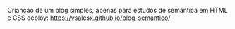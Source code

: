 Crianção de um blog simples, apenas para estudos de semântica em HTML e CSS
deploy:
https://vsalesx.github.io/blog-semantico/
